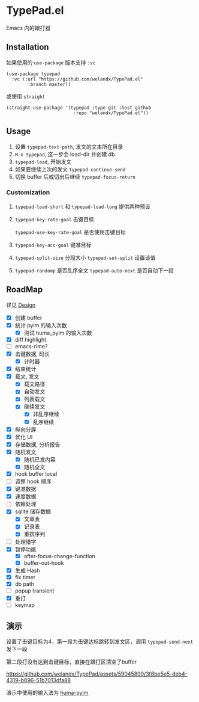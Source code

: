 # TypePad.el
Emacs 内的跟打器
## Installation
如果使用的 `use-package` 版本支持 `:vc`
```emacs-lisp
(use-package typepad
  :vc (:url "https://github.com/welandx/TypePad.el"
        :branch master))
```
或使用 `straight`
```emacs-lisp
(straight-use-package '(typepad :type git :host github
                         :repo "welandx/TypePad.el"))
```
## Usage
1. 设置 `typepad-text-path`, 发文的文本所在目录
2. `M-x typepad`, 这一步会 load-dir 并创建 db
3. `typepad-load`, 开始发文
4. 如果要继续上次的发文 `typepad-continue-send`
5. 切换 buffer 后或切出后继续 `typepad-focus-return`

### Customization
1. `typepad-load-short` 和 `typepad-load-long` 提供两种预设
2. `typepad-key-rate-goal` 击键目标

    `typepad-use-key-rate-goal` 是否使用击键目标
3. `typepad-key-acc-goal` 键准目标
4. `typepad-split-size` 分段大小 `typepad-set-split` 设置该值
5. `typepad-randomp` 是否乱序全文 `typepad-auto-next` 是否自动下一段

## RoadMap
详见 [Design](Design.org)
- [X] 创建 buffer
- [X] 统计 pyim 的输入次数
  - [X] 测试 huma_pyim 的输入次数
- [X] diff highlight
- [ ] emacs-rime?
- [X] 击键数据, 码长
  - [X] 计时器
- [X] 结束统计
- [x] 载文, 发文
  - [x] 载文路径
  - [x] 自动发文
  - [x] 列表载文
  - [x] 继续发文
    - [x] 非乱序继续
    - [x] 乱序继续
- [X] 纵向分屏
- [X] 优化 UI
- [x] 存储数据, 分析报告
- [x] 随机发文
  - [X] 随机已发内容
  - [x] 随机全文
- [x] hook buffer local
- [ ] 调整 hook 顺序
- [x] 键准数据
- [x] 速度数据
- [ ] 依赖处理
- [x] sqlite 储存数据
  - [x] 文章表
  - [x] 记录表
  - [x] 重排序列
- [ ] 处理错字
- [x] 暂停功能
  - [x] after-focus-change-function
  - [x] buffer-out-hook
- [x] 生成 Hash
- [x] fix timer
- [x] db path
- [ ] popup transient
- [x] 重打
- [ ] keymap
## 演示
设置了击键目标为4，第一段为击键达标跳转到发文区，调用 `typepad-send-next` 发下一段

第二段打没有达到击键目标，直接在跟打区清空了buffer

https://github.com/welandx/TypePad/assets/59045899/3f8be5e5-deb4-4319-b096-51b7013dfa88

演示中使用的输入法为 [huma-pyim](https://github.com/Neikice/huma_pyim)
